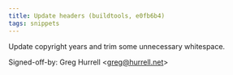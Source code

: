 ```yaml
---
title: Update headers (buildtools, e0fb6b4)
tags: snippets
---
```


Update copyright years and trim some unnecessary whitespace.

Signed-off-by: Greg Hurrell &lt;greg@hurrell.net&gt;
